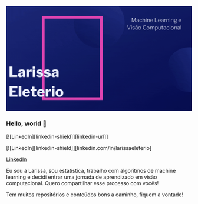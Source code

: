 <img> ![](Larissa_Eleterio.gif) </img>



### Hello, world 👋

[![LinkedIn][linkedin-shield]][linkedin-url]]

[![LinkedIn][linkedin-shield]][linkedin.com/in/larissaeleterio]

[LinkedIn](linkedin.com/in/larissaeleterio)

Eu sou a Larissa, sou estatística, trabalho com algoritmos de machine learning e decidi entrar uma jornada de aprendizado em visão computacional. Quero compartilhar esse processo com vocês!

Tem muitos repositórios e conteúdos bons a caminho, fiquem a vontade!

